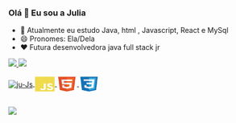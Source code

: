 ### Olá 👋 Eu sou a Julia

- 🌱 Atualmente eu estudo Java, html , Javascript, React e MySql
- 😄 Pronomes: Ela/Dela
- ❤️ Futura desenvolvedora java full stack jr

 <div>
  <a href="https://github.com/juliaMoonCrystal">
  <img height="180em" src="https://github-readme-stats.vercel.app/api?username=juliaMoonCrystal&show_icons=true&theme=dark&include_all_commits=true&count_private=true"/>
  <img height="180em" src="https://github-readme-stats.vercel.app/api/top-langs/?username=juliaMoonCrystal&layout=compact&langs_count=7&theme=dark"/>
</div>
<div style="display: inline_block"><br>
  <img align="center" alt="ju-Js" height="30" width="40" src="https://img.shields.io/badge/Java-ED8B00?style=for-the-badge&logo=java&logoColor=white">
  <img align="center" alt="ju-Js" height="30" width="40" src="https://raw.githubusercontent.com/devicons/devicon/master/icons/javascript/javascript-plain.svg">
  <img align="center" alt="ju-HTML" height="30" width="40" src="https://raw.githubusercontent.com/devicons/devicon/master/icons/html5/html5-original.svg">
  <img align="center" alt="ju-CSS" height="30" width="40" src="https://raw.githubusercontent.com/devicons/devicon/master/icons/css3/css3-original.svg">
</div>
 
   ##
 
<div> 
 <!-- <a href = ""><img src="https://img.shields.io/badge/-Gmail-%23333?style=for-the-badge&logo=gmail&logoColor=white" target="_blank"></a>-->
  <a href="https://www.linkedin.com/in/julia-farias-da-rocha-bb5703180/" target="_blank"><img src="https://img.shields.io/badge/-LinkedIn-%230077B5?style=for-the-badge&logo=linkedin&logoColor=white" target="_blank"></a> 
  <a href= ![Snake animation](https://github.com/rafaballerini/rafaballerini/blob/output/github-contribution-grid-snake.svg)></a>
 
</div>

